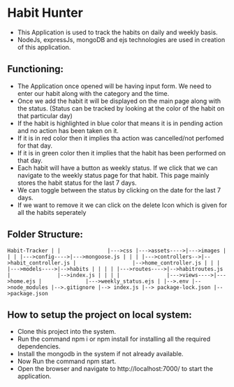 # Habit Hunter
* This Application is used to track the habits on daily and weekly basis.
* NodeJs, expressJs, mongoDB and ejs technologies are used in creation of this application.
## Functioning:
* The Application once opened will be having input form. We need to enter our habit along with the category and the time.
* Once we add the habit it will be displayed on the main page along with the status. (Status can be tracked by looking at the color of the habit on that particular day)
* If the habit is highlighted in blue color that means it is in pending action and no action has been taken on it.
* If it is in red color then it implies tha action was cancelled/not perfomed for that day.
* If it is in green color then it implies that the habit has been performed on that day.
* Each habit will have a button as weekly status. If we click that we can navigate to the weekly status page for that habit. This page mainly stores the habit status for the last 7 days.
* We can toggle between the status by clicking on the date for the last 7 days.
* If we want to remove it we can click on the delete Icon which is given for all the habits seperately 
## Folder Structure:

`Habit-Tracker
    |
    |               |--->css
    |--->assets---->|--->images
    |
    |
    |
    |--->config---->|--->mongoose.js
    |
    |
    |
    |--->controllers-->|-->habit_controller.js
    |                  |-->home_controller.js
    |
    |
    |
    |--->models---->|-->habits
    |
    |
    |
    |
    |--->routes---->|-->habitroutes.js
    |               |-->index.js
    |
    |
    |
    |              
    |--->views---->|--->home.ejs
    |              |--->weekly_status.ejs
    |
    |-->.env
    |-->node_modules
    |-->.gitignore
    |--> index.js
    |--> package-lock.json
    |-->package.json`

## How to setup the project on local system:
* Clone this project into the system.
* Run the command npm i or npm install for installing all the required dependencies.
* Install the mongodb in the system if not already available.
* Now Run the command npm start.
* Open the browser and navigate to http://localhost:7000/ to start the application.